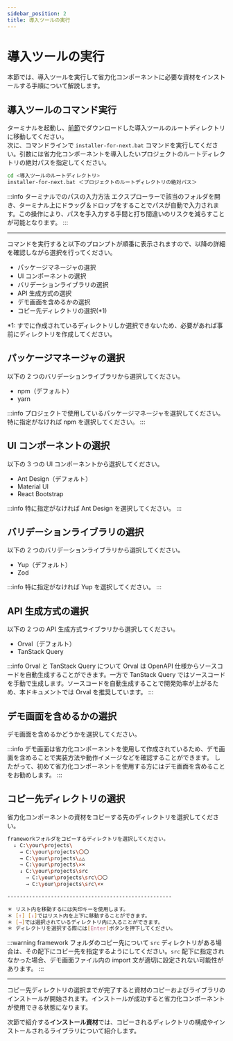 ```yaml
---
sidebar_position: 2
title: 導入ツールの実行
---
```


# 導入ツールの実行

本節では、導入ツールを実行して省力化コンポーネントに必要な資材をインストールする手順について解説します。

## 導入ツールのコマンド実行

ターミナルを起動し、[前節](./prior-preparation.md)でダウンロードした導入ツールのルートディレクトリに移動してください。  
次に、コマンドラインで `installer-for-next.bat` コマンドを実行してください。引数には省力化コンポーネントを導入したいプロジェクトのルートディレクトリの絶対パスを指定してください。

```bash title="terminal"
cd <導入ツールのルートディレクトリ>
installer-for-next.bat ＜プロジェクトのルートディレクトリの絶対パス＞
```

:::info ターミナルでのパスの入力方法
エクスプローラーで該当のフォルダを開き、ターミナル上にドラッグ＆ドロップをすることでパスが自動で入力されます。この操作により、パスを手入力する手間と打ち間違いのリスクを減らすことが可能となります。
:::

---

コマンドを実行すると以下のプロンプトが順番に表示されますので、以降の詳細を確認しながら選択を行ってください。

- パッケージマネージャの選択
- UI コンポーネントの選択
- バリデーションライブラリの選択
- API 生成方式の選択
- デモ画面を含めるかの選択
- コピー先ディレクトリの選択(\*1)

\*1: すでに作成されているディレクトリしか選択できないため、必要があれば事前にディレクトリを作成してください。



## パッケージマネージャの選択

以下の 2 つのバリデーションライブラリから選択してください。

- npm（デフォルト）
- yarn

:::info
プロジェクトで使用しているパッケージマネージャを選択してください。特に指定がなければ npm を選択してください。
:::

## UI コンポーネントの選択

以下の 3 つの UI コンポーネントから選択してください。

- Ant Design（デフォルト）
- Material UI
- React Bootstrap

:::info
特に指定がなければ Ant Design を選択してください。
:::

## バリデーションライブラリの選択

以下の 2 つのバリデーションライブラリから選択してください。

- Yup（デフォルト）
- Zod

:::info
特に指定がなければ Yup を選択してください。
:::

## API 生成方式の選択

以下の 2 つの API 生成方式ライブラリから選択してください。

- Orval（デフォルト）
- TanStack Query

:::info Orval と TanStack Query について
Orval は OpenAPI 仕様からソースコードを自動生成することができます。一方で TanStack Query ではソースコードを手動で生成します。ソースコードを自動生成することで開発効率が上がるため、本ドキュメントでは Orval を推奨しています。
:::

## デモ画面を含めるかの選択

デモ画面を含めるかどうかを選択してください。

:::info
デモ画面は省力化コンポーネントを使用して作成されているため、デモ画面を含めることで実装方法や動作イメージなどを確認することができます。
したがって、初めて省力化コンポーネントを使用する方にはデモ画面を含めることをお勧めします。
:::

## コピー先ディレクトリの選択

省力化コンポーネントの資材をコピーする先のディレクトリを選択してください。

```bash title="ディレクトリの選択方法"
frameworkフォルダをコピーするディレクトリを選択してください。
  ↓ C:\your\projects\
    → C:\your\projects\〇〇
    → C:\your\projects\△△
    → C:\your\projects\××
    ↓ C:\your\projects\src
      → C:\your\projects\src\〇〇
      → C:\your\projects\src\××

-----------------------------------------------------

＊ リスト内を移動するには矢印キーを使用します。
＊ [↑] [↓]ではリスト内を上下に移動することができます。
＊ [→]では選択されているディレクトリ内に入ることができます。
＊ ディレクトリを選択する際には[Enter]ボタンを押下してください。
```

:::warning framework フォルダのコピー先について
`src` ディレクトリがある場合は、その配下にコピー先を指定するようにしてください。`src` 配下に指定されなかった場合、デモ画面ファイル内の import 文が適切に設定されない可能性があります。
:::

---

コピー先ディレクトリの選択までが完了すると資材のコピーおよびライブラリのインストールが開始されます。インストールが成功すると省力化コンポーネントが使用できる状態になります。

次節で紹介する<strong>インストール資材</strong>では、コピーされるディレクトリの構成やインストールされるライブラリについて紹介します。

